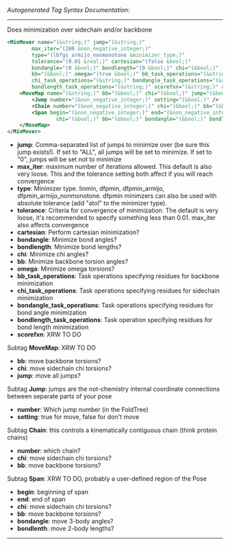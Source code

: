 _Autogenerated Tag Syntax Documentation:_

---
Does minimization over sidechain and/or backbone

```xml
<MinMover name="(&string;)" jump="(&string;)"
        max_iter="(200 &non_negative_integer;)"
        type="(lbfgs_armijo_nonmonotone &minimizer_type;)"
        tolerance="(0.01 &real;)" cartesian="(false &bool;)"
        bondangle="(0 &bool;)" bondlength="(0 &bool;)" chi="(&bool;)"
        bb="(&bool;)" omega="(true &bool;)" bb_task_operations="(&string;)"
        chi_task_operations="(&string;)" bondangle_task_operations="(&string;)"
        bondlength_task_operations="(&string;)" scorefxn="(&string;)" >
    <MoveMap name="(&string;)" bb="(&bool;)" chi="(&bool;)" jump="(&bool;)" >
        <Jump number="(&non_negative_integer;)" setting="(&bool;)" />
        <Chain number="(&non_negative_integer;)" chi="(&bool;)" bb="(&bool;)" />
        <Span begin="(&non_negative_integer;)" end="(&non_negative_integer;)"
                chi="(&bool;)" bb="(&bool;)" bondangle="(&bool;)" bondlenth="(&bool;)" />
    </MoveMap>
</MinMover>
```

-   **jump**: Comma-separated list of jumps to minimize over (be sure this jump exists!). If set to "ALL", all jumps will be set to minimize. If set to "0", jumps will be set not to minimize
-   **max_iter**: maximum number of iterations allowed. This default is also very loose. This and the tolerance setting both affect if you will reach convergence
-   **type**: Minimizer type. linmin, dfpmin, dfpmin_armijo, dfpmin_armijo_nonmonotone. dfpmin minimzers can also be used with absolute tolerance (add "atol" to the minimizer type).
-   **tolerance**: Criteria for convergence of minimization. The default is very loose, it's recommended to specify something less than 0.01. max_iter also affects convergence
-   **cartesian**: Perform cartesian minimization?
-   **bondangle**: Minimize bond angles?
-   **bondlength**: Minimize bond lengths?
-   **chi**: Minimize chi angles?
-   **bb**: Minimize backbone torsion angles?
-   **omega**: Minimize omega torsions?
-   **bb_task_operations**: Task operations specifying residues for backbone minimization
-   **chi_task_operations**: Task operations specifying residues for sidechain minimization
-   **bondangle_task_operations**: Task operations specifying residues for bond angle minimization
-   **bondlength_task_operations**: Task operation specifying residues for bond length minimization
-   **scorefxn**: XRW TO DO


Subtag **MoveMap**:   XRW TO DO

-   **bb**: move backbone torsions?
-   **chi**: move sidechain chi torsions?
-   **jump**: move all jumps?


Subtag **Jump**:   jumps are the not-chemistry internal coordinate connections between separate parts of your pose

-   **number**: Which jump number (in the FoldTree)
-   **setting**: true for move, false for don't move

Subtag **Chain**:   this controls a kinematically contiguous chain (think protein chains)

-   **number**: which chain?
-   **chi**: move sidechain chi torsions?
-   **bb**: move backbone torsions?

Subtag **Span**:   XRW TO DO, probably a user-defined region of the Pose

-   **begin**: beginning of span
-   **end**: end of span
-   **chi**: move sidechain chi torsions?
-   **bb**: move backbone torsions?
-   **bondangle**: move 3-body angles?
-   **bondlenth**: move 2-body lengths?

---
